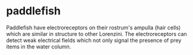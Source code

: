 # paddlefish
Paddlefish have electroreceptors on their rostrum's ampulla (hair cells) which are similar in structure to other Lorenzini. The electroreceptors can detect weak electrical fields which not only signal the presence of prey items in the water column.
